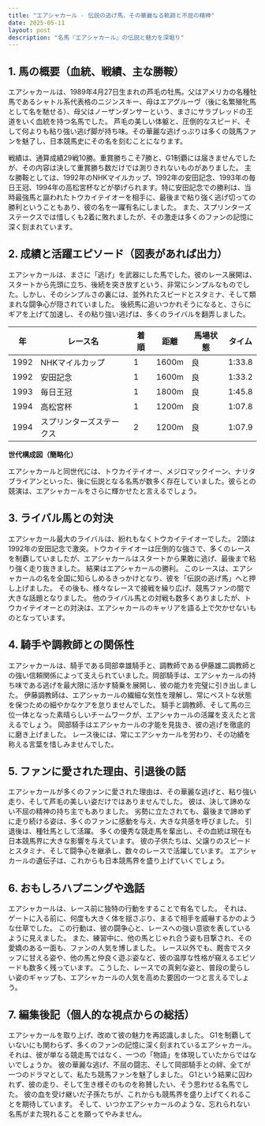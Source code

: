 ```yaml
---
title: "エアシャカール - 伝説の逃げ馬、その華麗なる軌跡と不屈の精神"
date: 2025-05-11
layout: post
description: "名馬『エアシャカール』の伝説と魅力を深堀り"
---
```


## 1. 馬の概要（血統、戦績、主な勝鞍）

エアシャカールは、1989年4月27日生まれの芦毛の牡馬。父はアメリカの名種牡馬であるシャトル系代表格のニジンスキー、母はエアグルーヴ（後に名繁殖牝馬として名を馳せる）、母父はノーザンダンサーという、まさにサラブレッドの王道をいく血統を持つ名馬でした。  芦毛の美しい体躯と、圧倒的なスピード、そして何よりも粘り強い逃げ脚が持ち味。その華麗な逃げっぷりは多くの競馬ファンを魅了し、日本競馬史にその名を刻むことになります。

戦績は、通算成績29戦10勝。重賞勝ちこそ7勝と、G1制覇には届きませんでしたが、その内容は決して重賞勝ち数だけでは測りきれないものがありました。  主な勝鞍としては、1992年のNHKマイルカップ、1992年の安田記念、1993年の毎日王冠、1994年の高松宮杯などが挙げられます。特に安田記念での勝利は、当時最強馬と謳われたトウカイテイオーを相手に、最後まで粘り強く逃げ切っての勝利ということもあり、彼の名を一躍有名にしました。  また、スプリンターズステークスでは惜しくも2着に敗れましたが、その激走は多くのファンの記憶に深く刻まれています。


## 2. 成績と活躍エピソード（図表があれば出力）

エアシャカールは、まさに「逃げ」を武器にした馬でした。彼のレース展開は、スタートから先頭に立ち、後続を突き放すという、非常にシンプルなものでした。しかし、そのシンプルさの裏には、並外れたスピードとスタミナ、そして類まれな闘争心が隠されていました。  後続馬に追いつかれそうになると、さらにギアを上げて加速し、その粘り強い逃げは、多くのライバルを翻弄しました。

| 年 | レース名              | 着順 | 距離 | 馬場状態 | タイム           |
|---|-----------------------|-----|-----|---------|-----------------|
| 1992 | NHKマイルカップ        | 1   | 1600m| 良       | 1:33.8          |
| 1992 | 安田記念              | 1   | 1600m| 良       | 1:33.2          |
| 1993 | 毎日王冠              | 1   | 1800m| 良       | 1:45.8          |
| 1994 | 高松宮杯              | 1   | 1200m| 良       | 1:07.8          |
| 1994 | スプリンターズステークス | 2   | 1200m| 良       | 1:07.9          |


**世代構成図（簡略化）**

エアシャカールと同世代には、トウカイテイオー、メジロマックイーン、ナリタブライアンといった、後に伝説となる名馬が数多く存在していました。彼らとの競演は、エアシャカールをさらに輝かせたと言えるでしょう。


## 3. ライバル馬との対決

エアシャカール最大のライバルは、紛れもなくトウカイテイオーでした。  2頭は1992年の安田記念で激突。トウカイテイオーは圧倒的な強さで、多くのレースを制覇していましたが、エアシャカールはスタートから果敢に逃げ、最後まで粘り強く走り抜きました。  結果はエアシャカールの勝利。  このレースは、エアシャカールの名を全国に知らしめるきっかけとなり、彼を「伝説の逃げ馬」へと押し上げました。  その後も、様々なレースで接戦を繰り広げ、競馬ファンの間で大きな話題となりました。  他のライバル馬との対戦も数多くありましたが、トウカイテイオーとの対決は、エアシャカールのキャリアを語る上で欠かせないものとなっています。


## 4. 騎手や調教師との関係性

エアシャカールは、騎手である岡部幸雄騎手と、調教師である伊藤雄二調教師との強い信頼関係によって支えられていました。岡部騎手は、エアシャカールの持ち味である逃げを最大限に活かす騎乗を展開し、彼の能力を完璧に引き出しました。  伊藤調教師は、エアシャカールの繊細な気性を理解し、常にベストな状態を保つための細やかなケアを怠りませんでした。  騎手と調教師、そして馬の三位一体となった素晴らしいチームワークが、エアシャカールの活躍を支えたと言えるでしょう。  岡部騎手はエアシャカールの才能を見抜き、彼の逃げを徹底的に磨き上げました。  レース後には、常にエアシャカールを労わり、その功績を称える言葉を惜しみませんでした。


## 5. ファンに愛された理由、引退後の話

エアシャカールが多くのファンに愛された理由は、その華麗な逃げと、粘り強い走り、そして芦毛の美しい姿だけではありませんでした。  彼は、決して諦めない不屈の精神の持ち主でもありました。  劣勢に立たされても、最後まで諦めずに走り続ける姿は、多くのファンに感動を与え、大きな共感を呼びました。  引退後は、種牡馬として活躍。  多くの優秀な競走馬を輩出し、その血統は現在も日本競馬界に大きな影響を与えています。  彼の子供たちは、父譲りのスピードとスタミナ、そして闘争心を継承し、数々のレースで活躍しています。  エアシャカールの遺伝子は、これからも日本競馬界を盛り上げていくでしょう。


## 6. おもしろハプニングや逸話

エアシャカールは、レース前に独特の行動をすることで有名でした。  それは、ゲートに入る前に、何度も大きく体を揺さぶり、まるで相手を威嚇するかのような仕草でした。  この行動は、彼の闘争心と、レースへの強い意欲を表しているように見えました。  また、練習中に、他の馬とじゃれ合う姿も目撃され、その愛嬌のある一面も、ファンの人気を博しました。  レース以外でも、厩舎でスタッフに甘える姿や、他の馬と仲良く遊ぶ姿など、彼の温厚な性格が窺えるエピソードも数多く残っています。  こうした、レースでの真剣な姿と、普段の愛らしい姿のギャップも、エアシャカールの人気を高めた要因の一つと言えるでしょう。


## 7. 編集後記（個人的な視点からの総括）

エアシャカールを取り上げ、改めて彼の魅力を再認識しました。  G1を制覇していないにも関わらず、多くのファンの記憶に深く刻まれているエアシャカール。  それは、彼が単なる競走馬ではなく、一つの「物語」を体現していたからではないでしょうか。  彼の華麗な逃げ、不屈の闘志、そして岡部騎手との絆、全てが一つのドラマとして、私たち競馬ファンを魅了しました。  G1という結果に囚われず、彼の走り、そして生き様そのものを称賛したい、そう思わせる名馬でした。  彼の血を受け継いだ子孫たちが、これからも競馬界を盛り上げてくれることを期待しています。  そして、いつかエアシャカールのような、忘れられない名馬がまた現れることを願ってやみません。
